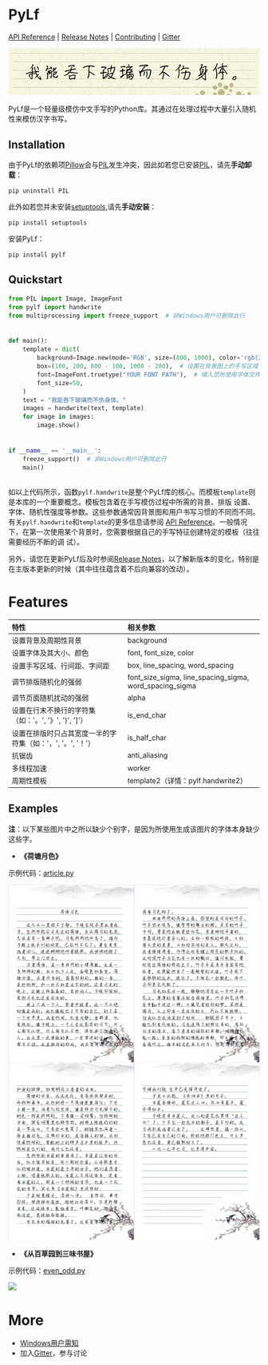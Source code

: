 # PyLf
[API Reference](docs/API-Reference.md) |
[Release Notes](NEWS.md) |
[Contributing](docs/CONTRIBUTING.md) |
[Gitter][gitter]

![](examples/out/motto.png)

PyLf是一个轻量级模仿中文手写的Python库。其通过在处理过程中大量引入随机性来模仿汉字书写。


## Installation
由于PyLf的依赖项[Pillow][Pillow-homepage]会与[PIL][PIL-homepage]发生冲突，因此如若您已安装[PIL][PIL-homepage]，请先**手动卸载**：
```commandline
pip uninstall PIL
```
此外如若您并未安装[setuptools][setuptools-homepage],请先**手动安装**：
```commandline
pip install setuptools
```
安装PyLf：
```commandline
pip install pylf
```


## Quickstart
```python
from PIL import Image, ImageFont
from pylf import handwrite
from multiprocessing import freeze_support  # 非Windows用户可删除此行


def main():
    template = dict(
        background=Image.new(mode='RGB', size=(800, 1000), color='rgb(255, 255, 255)'),
        box=(100, 200, 800 - 100, 1000 - 200),  # 设置在背景图上的手写区域
        font=ImageFont.truetype("YOUR FONT PATH"),  # 填入您所使用字体文件的路径
        font_size=50,
    )
    text = "我能吞下玻璃而不伤身体。"
    images = handwrite(text, template)
    for image in images:
        image.show()


if __name__ == '__main__':
    freeze_support()  # 非Windows用户可删除此行
    main()
    
```
如以上代码所示，函数`pylf.handwrite`是整个PyLf库的核心。而模板`template`则是本库的一个重要概念。模板包含着在手写模仿过程中所需的背景、排版
设置、字体、随机性强度等参数。这些参数通常因背景图和用户书写习惯的不同而不同。有关`pylf.handwrite`和`template`的更多信息请参阅
[API Reference](docs/API-Reference.md)。一般情况下，在第一次使用某个背景时，您需要根据自己的手写特征创建特定的模板（往往需要经历不断的调
试）。

另外，请您在更新PyLf后及时参阅[Release Notes](NEWS.md)，以了解新版本的变化，特别是在主版本更新的时候（其中往往蕴含着不后向兼容的改动）。


# Features
|                         特性                        |               相关参数                                  |              
| :------------------------------------------------- | :----------------------------------------------------- |
| 设置背景及周期性背景                                  | background                                              |
| 设置字体及其大小、颜色                                | font, font_size, color                                  |
| 设置手写区域、行间距、字间距                           | box, line_spacing, word_spacing                         |
| 调节排版随机化的强弱                                  | font_size_sigma, line_spacing_sigma, word_spacing_sigma |
| 调节页面随机扰动的强弱                                 | alpha                                                  |
| 设置在行末不换行的字符集（如：'。', '》', ')', ']'）     | is_end_char                                             |
| 设置在排版时只占其宽度一半的字符集（如：'，', '。', '！'） | is_half_char                                            |
| 抗锯齿                                              | anti_aliasing                                           |
| 多线程加速                                           | worker                                                  |
| 周期性模板                                           | template2（详情：pylf.handwrite2）                       |


## Examples
**注**：以下某些图片中之所以缺少个别字，是因为所使用生成该图片的字体本身缺少这些字。

* __《荷塘月色》__ <br>

示例代码：[article.py](examples/article.py)

![](examples/out/荷塘月色.png)


* __《从百草园到三味书屋》__ <br>

示例代码：[even_odd.py](examples/even_odd.py)

![](examples/out/从百草园到三味书屋.png)

# More
* [Windows用户需知](docs/more/Windows用户需知.md)
* 加入[Gitter][gitter]，参与讨论


[gitter]: https://gitter.im/Python-PyLf/PyLf?utm_source=share-link&utm_medium=link&utm_campaign=share-link
[PIL-homepage]: http://www.pythonware.com/products/pil/
[Pillow-homepage]: https://python-pillow.org/
[setuptools-homepage]: https://pypi.python.org/pypi/setuptools
